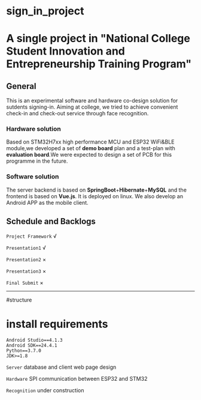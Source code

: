 # sign_in_project

# A single project in "National College Student Innovation and Entrepreneurship Training Program"

## General
This is an experimental software and hardware co-design solution for sutdents signing-in.
Aiming at college, we tried to achieve convenient check-in and check-out service through face recognition.

### Hardware solution
Based on STM32H7xx high performance MCU and ESP32 WiFi&BLE module,we developed a set of **demo board** plan and a test-plan with **evaluation board**.We were expected to design a set of PCB for this programme in the future.
### Software solution
The server backend is based on **SpringBoot**+**Hibernate**+**MySQL** and the frontend is based on **Vue.js**. It is deployed on linux. We also develop an Android APP as the mobile client.

## Schedule and Backlogs

`Project Framework` √

`Presentation1` √

`Presentation2` ×

`Presentation3` ×

`Final Submit` ×

****
#structure

# install requirements
    Android Studio==4.1.3
    Android SDK==24.4.1
    Python==3.7.0
    JDK>=1.8

`Server` database and client web page design

`Hardware` SPI communication between ESP32 and STM32

`Recognition` under construction
